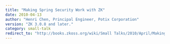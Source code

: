 ```yaml
---
title: "Making Spring Security Work with ZK"
date: 2010-04-13
author: "Henri Chen, Principal Engineer, Potix Corporation"
version: "ZK 3.0.8 and later."
category: small-talk
redirect_to: "http://books.zkoss.org/wiki/Small Talks/2010/April/Making Spring Security Work with ZK"
---
```

